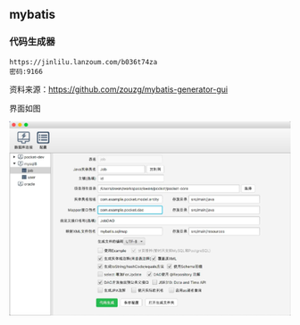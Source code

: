 ## mybatis

### 代码生成器

~~~~shell
https://jinlilu.lanzoum.com/b036t74za
密码:9166
~~~~

资料来源：https://github.com/zouzg/mybatis-generator-gui

界面如图

![](large/e6c9d24ely1h0l03qa007j217d0u0q6l.jpg)

